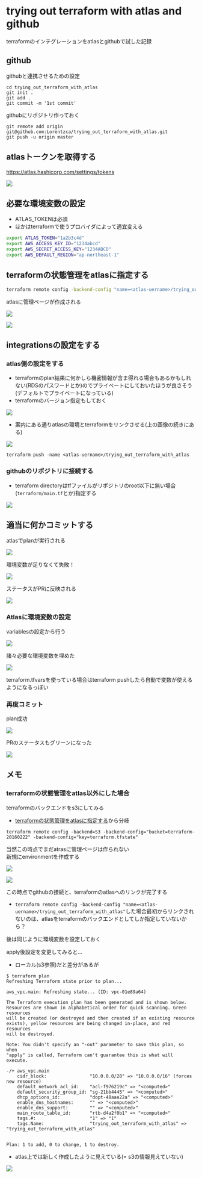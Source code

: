 # trying out terraform with atlas and github

terraformのインテグレーションをatlasとgithubで試した記録

## github

githubと連携させるための設定

```
cd trying_out_terraform_with_atlas
git init .
git add .
git commit -m '1st commit'
```

githubにリポジトリ作っておく

```
git remote add origin git@github.com:Lorentzca/trying_out_terraform_with_atlas.git
git push -u origin master
```

## atlasトークンを取得する

<https://atlas.hashicorp.com/settings/tokens>

![](./images/create_atlas_token.png)


## 必要な環境変数の設定

- ATLAS_TOKENは必須
- ほかはterraformで使うプロバイダによって適宜変える

```bash
export ATLAS_TOKEN="1a2b3c4d"
export AWS_ACCESS_KEY_ID="1234abcd"
export AWS_SECRET_ACCESS_KEY="1234ABCD"
export AWS_DEFAULT_REGION="ap-northeast-1"
```

## terraformの状態管理をatlasに指定する

```bash
terraform remote config -backend-config "name=<atlas-uername>/trying_out_terraform_with_atlas"
```

atlasに管理ページが作成される

![](./images/created_page1.png)

![](./images/created_page2.png)

## integrationsの設定をする

### atlas側の設定をする

- terraformのplan結果に何かしら機密情報が含ま得れる場合もあるかもしれない(RDSのパスワードとか)のでプライベートにしておいたほうが良さそう(デフォルトでプライベートになっている)
- terraformのバージョン指定もしておく

![](./images/integrations1.png)

- 案内にある通りatlasの環境とterraformをリンクさせる(上の画像の続きにある)

![](./images/integrations2.png)

```
terraform push -name <atlas-uername>/trying_out_terraform_with_atlas
```

### githubのリポジトリに接続する

- terraform directoryはtfファイルがリポジトリのroot以下に無い場合(`terraform/main.tf`とか)指定する

![](./images/integrations3.png)


## 適当に何かコミットする

atlasでplanが実行される

![](./images/pr1.png)

環境変数が足りなくて失敗！

![](./images/pr2.png)

ステータスがPRに反映される

![](./images/pr3.png)

### Atlasに環境変数の設定

variablesの設定から行う

![](./images/variables1.png)

諸々必要な環境変数を埋めた

![](./images/variables2.png)

terraform.tfvarsを使っている場合はterraform pushしたら自動で変数が使えるようになるっぽい

### 再度コミット

plan成功

![](./images/pr4.png)

PRのステータスもグリーンになった

![](./images/pr5.png)

## メモ

### terraformの状態管理をatlas以外にした場合

terraformのバックエンドをs3にしてみる

- [terraformの状態管理をatlasに指定する](https://github.com/Lorentzca/trying_out_terraform_with_atlas#terraformの状態管理をatlasに指定する)から分岐

```
terraform remote config -backend=S3 -backend-config="bucket=terraform-20160222" -backend-config="key=terraform.tfstate"
```

当然この時点でまだatrasに管理ページは作られない  
新規にenvironmentを作成する

![](./images/environment1.png)

![](./images/environment2.png)

この時点でgithubの接続と、terraformのatlasへのリンクが完了する

- `terraform remote config -backend-config "name=<atlas-uername>/trying_out_terraform_with_atlas"`した場合最初からリンクされないのは、atlasをterraformのバックエンドとしてしか指定していないから？

後は同じように環境変数を設定しておく

apply後設定を変更してみると…

- ローカル(s3参照)だと差分があるが

```
$ terraform plan
Refreshing Terraform state prior to plan...

aws_vpc.main: Refreshing state... (ID: vpc-01e89a64)

The Terraform execution plan has been generated and is shown below.
Resources are shown in alphabetical order for quick scanning. Green resources
will be created (or destroyed and then created if an existing resource
exists), yellow resources are being changed in-place, and red resources
will be destroyed.

Note: You didn't specify an "-out" parameter to save this plan, so when
"apply" is called, Terraform can't guarantee this is what will execute.

-/+ aws_vpc.main
    cidr_block:                "10.0.0.0/28" => "10.0.0.0/16" (forces new resource)
    default_network_acl_id:    "acl-f976219c" => "<computed>"
    default_security_group_id: "sg-21bb4445" => "<computed>"
    dhcp_options_id:           "dopt-48aaa22a" => "<computed>"
    enable_dns_hostnames:      "" => "<computed>"
    enable_dns_support:        "" => "<computed>"
    main_route_table_id:       "rtb-d4a2f0b1" => "<computed>"
    tags.#:                    "1" => "1"
    tags.Name:                 "trying_out_terraform_with_atlas" => "trying_out_terraform_with_atlas"


Plan: 1 to add, 0 to change, 1 to destroy.
```
- atlas上では新しく作成したように見えている(= s3の情報見えていない)

![](./images/plan1.png)
